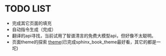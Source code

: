 # TODO LIST

- 完成其它页面的填充
- 自动指令生成（完成）
- 翻译的api寻找，当前试用了智谱清言的免费大模型api，但好像不太聪明。
- 页面theme的探索 [theme](https://sphinx-practise.readthedocs.io/zh-cn/latest/sphinx_conf.html#python)(已完成sphinx_book_theme最好看，其它的都是一坨)
